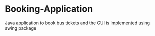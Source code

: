 # Booking-Application
Java application to book bus tickets and the GUI is implemented using swing package
